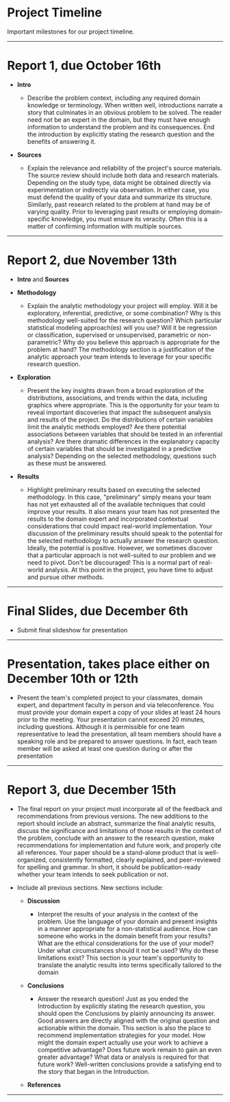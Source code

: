 # Project Timeline
Important milestones for our project timeline.

---

# Report 1, due October 16th

  - **Intro**
    - Describe the problem context, including any required domain knowledge or terminology. When written well, introductions narrate a story that culminates in an obvious problem to be solved. The reader need not be an expert in the domain, but they must have enough information to understand the problem and its consequences. End the introduction by explicitly stating the research question and the benefits of answering it.
      
  - **Sources**
    - Explain the relevance and reliability of the project's source materials. The source review should include both data and research materials. Depending on the study type, data might be obtained directly via experimentation or indirectly via observation. In either case, you must defend the quality of your data and summarize its structure. Similarly, past research related to the problem at hand may be of varying quality. Prior to leveraging past results or employing domain-specific knowledge, you must ensure its veracity. Often this is a matter of confirming information with multiple sources.

---

# Report 2, due November 13th

  - **Intro** and **Sources**
    
  - **Methodology**
    - Explain the analytic methodology your project will employ. Will it be exploratory, inferential, predictive, or some combination? Why is this methodology well-suited for the research question? Which particular statistical modeling approach(es) will you use? Will it be regression or classification, supervised or unsupervised, parametric or non-parametric? Why do you believe this approach is appropriate for the problem at hand? The methodology section is a justification of the analytic approach your team intends to leverage for your specific research question.
      
  - **Exploration**
    - Present the key insights drawn from a broad exploration of the distributions, associations, and trends within the data, including graphics where appropriate. This is the opportunity for your team to reveal important discoveries that impact the subsequent analysis and results of the project. Do the distributions of certain variables limit the analytic methods employed? Are there potential associations between variables that should be tested in an inferential analysis? Are there dramatic differences in the explanatory capacity of certain variables that should be investigated in a predictive analysis? Depending on the selected methodology, questions such as these must be answered.
   
  - **Results**
    - Highlight preliminary results based on executing the selected methodology. In this case, "preliminary" simply means your team has not yet exhausted all of the available techniques that could improve your results. It also means your team has not presented the results to the domain expert and incorporated contextual considerations that could impact real-world implementation. Your discussion of the preliminary results should speak to the potential for the selected methodology to actually answer the research question. Ideally, the potential is positive. However, we sometimes discover that a particular approach is not well-suited to our problem and we need to pivot. Don't be discouraged! This is a normal part of real-world analysis. At this point in the project, you have time to adjust and pursue other methods.     

---

# Final Slides, due December 6th

  - Submit final slideshow for presentation

---

# Presentation, takes place either on December 10th or 12th

  - Present the team's completed project to your classmates, domain expert, and department faculty in person and via teleconference. You must provide your domain expert a copy of your slides at least 24 hours prior to the meeting. Your presentation cannot exceed 20 minutes, including questions. Although it is permissible for one team representative to lead the presentation, all team members should have a speaking role and be prepared to answer questions. In fact, each team member will be asked at least one question during or after the presentation

---

# Report 3, due December 15th

  - The final report on your project must incorporate all of the feedback and recommendations from previous versions. The new additions to the report should include an abstract, summarize the final analytic results, discuss the significance and limitations of those results in the context of the problem, conclude with an answer to the research question, make recommendations for implementation and future work, and properly cite all references. Your paper should be a stand-alone product that is well-organized, consistently formatted, clearly explained, and peer-reviewed for spelling and grammar. In short, it should be publication-ready whether your team intends to seek publication or not.
    
  - Include all previous sections. New sections include:
    
    - **Discussion**
      - Interpret the results of your analysis in the context of the problem. Use the language of your domain and present insights in a manner appropriate for a non-statistical audience. How can someone who works in the domain benefit from your results? What are the ethical considerations for the use of your model? Under what circumstances should it not be used? Why do these limitations exist? This section is your team's opportunity to translate the analytic results into terms specifically tailored to the domain
        
    - **Conclusions**
      - Answer the research question! Just as you ended the Introduction by explicitly stating the research question, you should open the Conclusions by plainly announcing its answer. Good answers are directly aligned with the original question and actionable within the domain. This section is also the place to recommend implementation strategies for your model. How might the domain expert actually use your work to achieve a competitive advantage? Does future work remain to gain an even greater advantage? What data or analysis is required for that future work? Well-written conclusions provide a satisfying end to the story that began in the Introduction.
     
    - **References**

---

